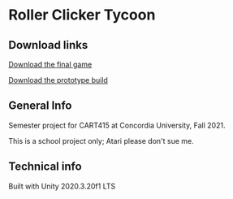 # Roller Clicker Tycoon

## Download links

[Download the final game](https://booink.itch.io/cart415-roller-clicker-tycoon)

[Download the prototype build](https://booink.itch.io/cart415-roller-clicker-tycoon-prototype)

## General Info

Semester project for CART415 at Concordia University, Fall 2021.

This is a school project only; Atari please don't sue me.

## Technical info
Built with Unity 2020.3.20f1 LTS

